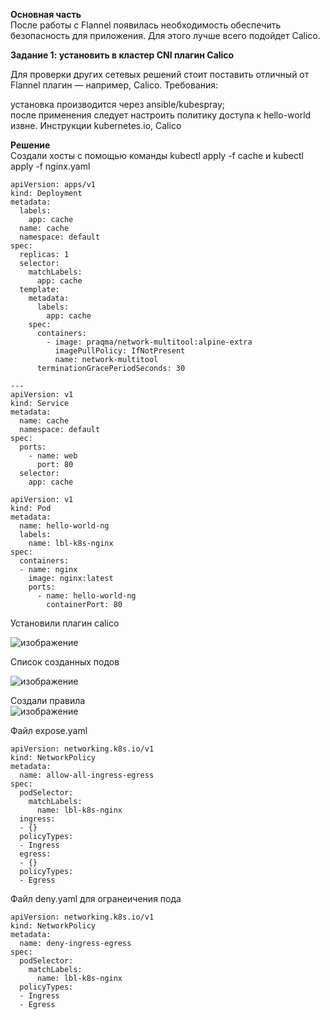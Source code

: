 **Основная часть**     
После работы с Flannel появилась необходимость обеспечить безопасность для приложения. Для этого лучше всего подойдет Calico.       
    
**Задание 1: установить в кластер CNI плагин Calico**     
   
Для проверки других сетевых решений стоит поставить отличный от Flannel плагин — например, Calico. Требования:   
    
установка производится через ansible/kubespray;   
после применения следует настроить политику доступа к hello-world извне. Инструкции kubernetes.io, Calico    
 
    
**Решение**   
Создали хосты с помощью команды kubectl apply -f cache и kubectl apply -f nginx.yaml
     
```
apiVersion: apps/v1
kind: Deployment
metadata:
  labels:
    app: cache
  name: cache
  namespace: default
spec:
  replicas: 1
  selector:
    matchLabels:
      app: cache
  template:
    metadata:
      labels:
        app: cache
    spec:
      containers:
        - image: praqma/network-multitool:alpine-extra
          imagePullPolicy: IfNotPresent
          name: network-multitool
      terminationGracePeriodSeconds: 30

---
apiVersion: v1
kind: Service
metadata:
  name: cache
  namespace: default
spec:
  ports:
    - name: web
      port: 80
  selector:
    app: cache
```
    
```
apiVersion: v1
kind: Pod
metadata:
  name: hello-world-ng
  labels:
    name: lbl-k8s-nginx
spec:
  containers:
  - name: nginx
    image: nginx:latest
    ports:
      - name: hello-world-ng
        containerPort: 80
 ```   
    
        
Установили плагин calico    
    
![изображение](https://user-images.githubusercontent.com/87299405/176407268-fb7a3304-2a84-43c8-985d-becbd5edabf8.png)    
 

Список созданных подов    
    
![изображение](https://user-images.githubusercontent.com/87299405/176407019-e71856b3-6106-4ec6-a2fe-12fa459dc785.png)    
    
Создали правила    
![изображение](https://user-images.githubusercontent.com/87299405/176407876-bdc389fe-9ee4-43dc-883a-67aba3ca1593.png)
   
Файл expose.yaml
```
apiVersion: networking.k8s.io/v1
kind: NetworkPolicy
metadata:
  name: allow-all-ingress-egress
spec:
  podSelector:
    matchLabels:
      name: lbl-k8s-nginx
  ingress:
  - {}
  policyTypes:
  - Ingress
  egress:
  - {}
  policyTypes:
  - Egress
  ```
     
Файл deny.yaml для огранеичения пода    
```
apiVersion: networking.k8s.io/v1
kind: NetworkPolicy
metadata:
  name: deny-ingress-egress
spec:
  podSelector:
    matchLabels:
      name: lbl-k8s-nginx
  policyTypes:
  - Ingress
  - Egress
```
    
    

